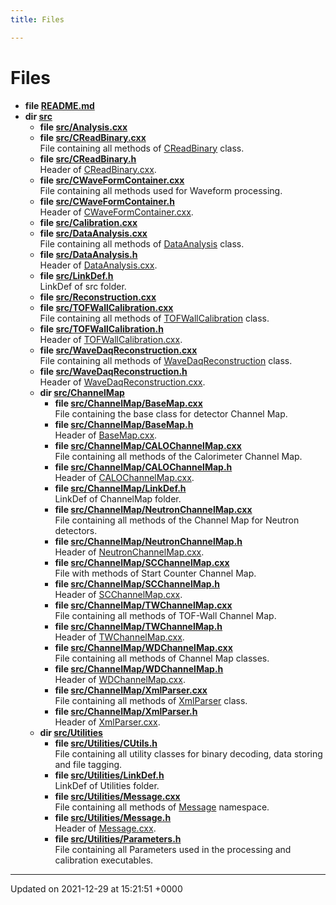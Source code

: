 ```yaml
---
title: Files

---
```


# Files




* **file [README.md](/Files/README_8md.md#file-readme.md)** 
* **dir [src](/Files/dir_68267d1309a1af8e8297ef4c3efbcdba.md#dir-src)** 
    * **file [src/Analysis.cxx](/Files/Analysis_8cxx.md#file-analysis.cxx)** 
    * **file [src/CReadBinary.cxx](/Files/CReadBinary_8cxx.md#file-creadbinary.cxx)** <br>File containing all methods of [CReadBinary](/Classes/classCReadBinary.md) class. 
    * **file [src/CReadBinary.h](/Files/CReadBinary_8h.md#file-creadbinary.h)** <br>Header of [CReadBinary.cxx](/Files/CReadBinary_8cxx.md#file-creadbinary.cxx). 
    * **file [src/CWaveFormContainer.cxx](/Files/CWaveFormContainer_8cxx.md#file-cwaveformcontainer.cxx)** <br>File containing all methods used for Waveform processing. 
    * **file [src/CWaveFormContainer.h](/Files/CWaveFormContainer_8h.md#file-cwaveformcontainer.h)** <br>Header of [CWaveFormContainer.cxx](/Files/CWaveFormContainer_8cxx.md#file-cwaveformcontainer.cxx). 
    * **file [src/Calibration.cxx](/Files/Calibration_8cxx.md#file-calibration.cxx)** 
    * **file [src/DataAnalysis.cxx](/Files/DataAnalysis_8cxx.md#file-dataanalysis.cxx)** <br>File containing all methods of [DataAnalysis](/Classes/classDataAnalysis.md) class. 
    * **file [src/DataAnalysis.h](/Files/DataAnalysis_8h.md#file-dataanalysis.h)** <br>Header of [DataAnalysis.cxx](/Files/DataAnalysis_8cxx.md#file-dataanalysis.cxx). 
    * **file [src/LinkDef.h](/Files/LinkDef_8h.md#file-linkdef.h)** <br>LinkDef of src folder. 
    * **file [src/Reconstruction.cxx](/Files/Reconstruction_8cxx.md#file-reconstruction.cxx)** 
    * **file [src/TOFWallCalibration.cxx](/Files/TOFWallCalibration_8cxx.md#file-tofwallcalibration.cxx)** <br>File containing all methods of [TOFWallCalibration](/Classes/classTOFWallCalibration.md) class. 
    * **file [src/TOFWallCalibration.h](/Files/TOFWallCalibration_8h.md#file-tofwallcalibration.h)** <br>Header of [TOFWallCalibration.cxx](/Files/TOFWallCalibration_8cxx.md#file-tofwallcalibration.cxx). 
    * **file [src/WaveDaqReconstruction.cxx](/Files/WaveDaqReconstruction_8cxx.md#file-wavedaqreconstruction.cxx)** <br>File containing all methods of [WaveDaqReconstruction](/Classes/classWaveDaqReconstruction.md) class. 
    * **file [src/WaveDaqReconstruction.h](/Files/WaveDaqReconstruction_8h.md#file-wavedaqreconstruction.h)** <br>Header of [WaveDaqReconstruction.cxx](/Files/WaveDaqReconstruction_8cxx.md#file-wavedaqreconstruction.cxx). 
    * **dir [src/ChannelMap](/Files/dir_f373e83ee03194f063cb71a08edbe6a6.md#dir-src/channelmap)** 
        * **file [src/ChannelMap/BaseMap.cxx](/Files/BaseMap_8cxx.md#file-basemap.cxx)** <br>File containing the base class for detector Channel Map. 
        * **file [src/ChannelMap/BaseMap.h](/Files/BaseMap_8h.md#file-basemap.h)** <br>Header of [BaseMap.cxx](/Files/BaseMap_8cxx.md#file-basemap.cxx). 
        * **file [src/ChannelMap/CALOChannelMap.cxx](/Files/CALOChannelMap_8cxx.md#file-calochannelmap.cxx)** <br>File containing all methods of the Calorimeter Channel Map. 
        * **file [src/ChannelMap/CALOChannelMap.h](/Files/CALOChannelMap_8h.md#file-calochannelmap.h)** <br>Header of [CALOChannelMap.cxx](/Files/CALOChannelMap_8cxx.md#file-calochannelmap.cxx). 
        * **file [src/ChannelMap/LinkDef.h](/Files/ChannelMap_2LinkDef_8h.md#file-linkdef.h)** <br>LinkDef of ChannelMap folder. 
        * **file [src/ChannelMap/NeutronChannelMap.cxx](/Files/NeutronChannelMap_8cxx.md#file-neutronchannelmap.cxx)** <br>File containing all methods of the Channel Map for Neutron detectors. 
        * **file [src/ChannelMap/NeutronChannelMap.h](/Files/NeutronChannelMap_8h.md#file-neutronchannelmap.h)** <br>Header of [NeutronChannelMap.cxx](/Files/NeutronChannelMap_8cxx.md#file-neutronchannelmap.cxx). 
        * **file [src/ChannelMap/SCChannelMap.cxx](/Files/SCChannelMap_8cxx.md#file-scchannelmap.cxx)** <br>File with methods of Start Counter Channel Map. 
        * **file [src/ChannelMap/SCChannelMap.h](/Files/SCChannelMap_8h.md#file-scchannelmap.h)** <br>Header of [SCChannelMap.cxx](/Files/SCChannelMap_8cxx.md#file-scchannelmap.cxx). 
        * **file [src/ChannelMap/TWChannelMap.cxx](/Files/TWChannelMap_8cxx.md#file-twchannelmap.cxx)** <br>File containing all methods of TOF-Wall Channel Map. 
        * **file [src/ChannelMap/TWChannelMap.h](/Files/TWChannelMap_8h.md#file-twchannelmap.h)** <br>Header of [TWChannelMap.cxx](/Files/TWChannelMap_8cxx.md#file-twchannelmap.cxx). 
        * **file [src/ChannelMap/WDChannelMap.cxx](/Files/WDChannelMap_8cxx.md#file-wdchannelmap.cxx)** <br>File containing all methods of Channel Map classes. 
        * **file [src/ChannelMap/WDChannelMap.h](/Files/WDChannelMap_8h.md#file-wdchannelmap.h)** <br>Header of [WDChannelMap.cxx](/Files/WDChannelMap_8cxx.md#file-wdchannelmap.cxx). 
        * **file [src/ChannelMap/XmlParser.cxx](/Files/XmlParser_8cxx.md#file-xmlparser.cxx)** <br>File containing all methods of [XmlParser](/Classes/classXmlParser.md) class. 
        * **file [src/ChannelMap/XmlParser.h](/Files/XmlParser_8h.md#file-xmlparser.h)** <br>Header of [XmlParser.cxx](/Files/XmlParser_8cxx.md#file-xmlparser.cxx). 
    * **dir [src/Utilities](/Files/dir_ff383ddf1aa4eab0c4ce7910366d05a5.md#dir-src/utilities)** 
        * **file [src/Utilities/CUtils.h](/Files/CUtils_8h.md#file-cutils.h)** <br>File containing all utility classes for binary decoding, data storing and file tagging. 
        * **file [src/Utilities/LinkDef.h](/Files/Utilities_2LinkDef_8h.md#file-linkdef.h)** <br>LinkDef of Utilities folder. 
        * **file [src/Utilities/Message.cxx](/Files/Message_8cxx.md#file-message.cxx)** <br>File containing all methods of [Message](/Namespaces/namespaceMessage.md) namespace. 
        * **file [src/Utilities/Message.h](/Files/Message_8h.md#file-message.h)** <br>Header of [Message.cxx](/Files/Message_8cxx.md#file-message.cxx). 
        * **file [src/Utilities/Parameters.h](/Files/Parameters_8h.md#file-parameters.h)** <br>File containing all Parameters used in the processing and calibration executables. 



-------------------------------

Updated on 2021-12-29 at 15:21:51 +0000

